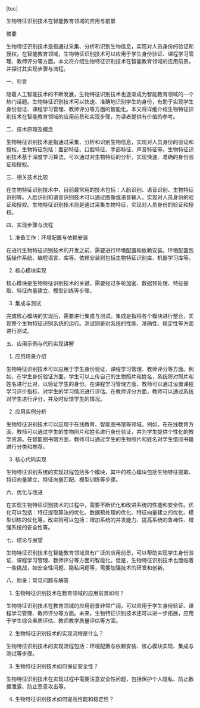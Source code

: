 
[toc]                    
                
                
生物特征识别技术在智能教育领域的应用与前景

摘要

生物特征识别技术是指通过采集、分析和识别生物信息，实现对人员身份的验证和授权。在智能教育领域，生物特征识别技术可以应用于学生身份验证、课程学习管理、教师评分等方面。本文将介绍生物特征识别技术在智能教育领域的应用前景，并探讨其实现步骤与流程。

一、引言

随着人工智能技术的不断发展，生物特征识别技术也逐渐成为智能教育领域的一个热门话题。生物特征识别技术可以快速、准确地识别学生的身份，有助于实现学生身份验证、课程学习管理、教师评分等方面的智能化。本文将详细介绍生物特征识别技术在智能教育领域的应用前景和实现步骤，为读者提供有价值的参考。

二、技术原理及概念

生物特征识别技术是指通过采集、分析和识别生物信息，实现对人员身份的验证和授权。生物特征包括：面部特征、口腔特征、手部特征、声音特征等。生物特征识别技术基于深度学习算法，可以通过对生物特征的分析，实现快速、准确的身份验证和授权。

三、相关技术比较

在生物特征识别技术中，目前最常用的技术包括：人脸识别、语音识别、生物特征识别等。人脸识别和语音识别技术可以通过图像或语音输入，实现对人员身份的验证和授权。生物特征识别技术则是通过采集生物特征，实现对人员身份的验证和授权。

四、实现步骤与流程

1. 准备工作：环境配置与依赖安装

在进行生物特征识别技术的开发之前，需要进行环境配置和依赖安装。环境配置包括操作系统、编程语言、库等。依赖安装则包括生物特征识别库、机器学习库等。

2. 核心模块实现

核心模块是生物特征识别技术的关键，需要经过多轮加密、数据预处理、特征提取、特征向量建立、模型训练等步骤。

3. 集成与测试

完成核心模块的实现后，需要进行集成与测试。集成是指将各个模块进行整合，实现整个生物特征识别系统的运行。测试则是对系统的性能、准确性、稳定性等方面进行测试。

五、应用示例与代码实现讲解

1. 应用场景介绍

生物特征识别技术可以应用于学生身份验证、课程学习管理、教师评分等方面。例如，在学生身份验证方面，学生可以上传自己的生物照片和姓名，系统将对照片和姓名进行比对，以验证学生的身份。在课程学习管理方面，教师可以通过设置课程学习评价指标，对学生的学习情况进行评估。在教师评分方面，教师可以通过系统对学生进行评分，并及时反馈学生的情况。

2. 应用实例分析

生物特征识别技术可以应用于在线教育、智能图书馆等领域。例如，在在线教育方面，教师可以通过学生的生物照片和姓名进行身份验证，并为学生提供个性化的教学资源。在智能图书馆方面，教师可以通过学生的生物照片和姓名对学生借阅书籍进行分类和推荐。

3. 核心代码实现

生物特征识别系统的实现过程包括多个模块，其中的核心模块包括生物特征提取、特征向量建立、特征向量匹配、模型训练等步骤。

六、优化与改进

在实现生物特征识别技术的过程中，需要不断优化和改进系统的性能和安全性。优化可以包括：特征提取算法的优化、数据预处理的优化、特征向量建立的优化、模型训练的优化等。改进则可以包括：增加系统的并发能力、提高系统的鲁棒性、增强系统的安全性等。

七、结论与展望

生物特征识别技术在智能教育领域具有广泛的应用前景，可以帮助实现学生身份验证、课程学习管理、教师评分等方面的智能化。但是，生物特征识别技术也面临着一些挑战，如安全性问题、隐私问题等，需要加强技术的研发和创新。

八、附录：常见问题与解答

1. 生物特征识别技术在教育领域的应用前景如何？

生物特征识别技术在教育领域的应用前景非常广阔，可以应用于学生身份验证、课程学习管理、教师评分等方面。未来，生物特征识别技术还可以进一步拓展，应用于学生综合素质评估、教师教学质量评估等方面。

2. 生物特征识别技术的实现流程是什么？

生物特征识别技术的实现流程包括：环境配置与依赖安装、核心模块实现、集成与测试等步骤。

3. 生物特征识别技术如何保证安全性？

生物特征识别技术在实现过程中需要注意安全性问题，包括保护个人隐私、防止数据泄露、防止恶意攻击等。

4. 生物特征识别技术如何提高性能和稳定性？

